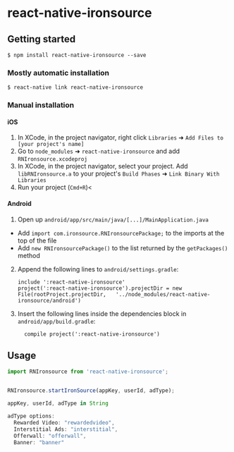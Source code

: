 
# react-native-ironsource

## Getting started

`$ npm install react-native-ironsource --save`

### Mostly automatic installation

`$ react-native link react-native-ironsource`

### Manual installation


#### iOS

1. In XCode, in the project navigator, right click `Libraries` ➜ `Add Files to [your project's name]`
2. Go to `node_modules` ➜ `react-native-ironsource` and add `RNIronsource.xcodeproj`
3. In XCode, in the project navigator, select your project. Add `libRNIronsource.a` to your project's `Build Phases` ➜ `Link Binary With Libraries`
4. Run your project (`Cmd+R`)<

#### Android

1. Open up `android/app/src/main/java/[...]/MainApplication.java`
  - Add `import com.ironsource.RNIronsourcePackage;` to the imports at the top of the file
  - Add `new RNIronsourcePackage()` to the list returned by the `getPackages()` method
2. Append the following lines to `android/settings.gradle`:
  	```
  	include ':react-native-ironsource'
  	project(':react-native-ironsource').projectDir = new File(rootProject.projectDir, 	'../node_modules/react-native-ironsource/android')
  	```
3. Insert the following lines inside the dependencies block in `android/app/build.gradle`:
  	```
      compile project(':react-native-ironsource')
  	```


## Usage
```javascript
import RNIronsource from 'react-native-ironsource';


RNIronsource.startIronSource(appKey, userId, adType);

appKey, userId, adType in String

adType options:
  Rewarded Video: "rewardedvideo",
  Interstitial Ads: "interstitial",
  Offerwall: "offerwall",
  Banner: "banner"
```
